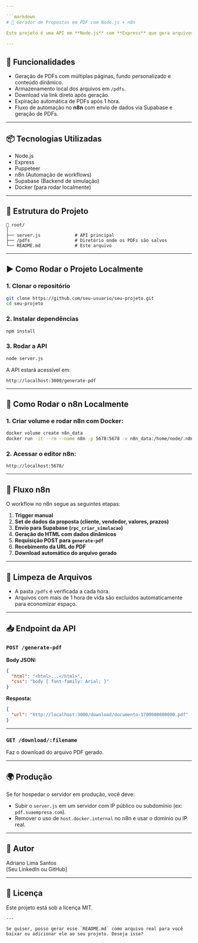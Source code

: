 ```yaml
---

```markdown
# 📄 Gerador de Propostas em PDF com Node.js + n8n

Este projeto é uma API em **Node.js** com **Express** que gera arquivos PDF com layout customizado a partir de dados enviados via requisição HTTP. A API é integrada ao **n8n** para automatizar a criação de simulações e propostas comerciais.

---
```


## 🚀 Funcionalidades

- Geração de PDFs com múltiplas páginas, fundo personalizado e conteúdo dinâmico.
- Armazenamento local dos arquivos em `/pdfs`.
- Download via link direto após geração.
- Expiração automática de PDFs após 1 hora.
- Fluxo de automação no **n8n** com envio de dados via Supabase e geração de PDFs.

---

## 📦 Tecnologias Utilizadas

- Node.js
- Express
- Puppeteer
- n8n (Automação de workflows)
- Supabase (Backend de simulação)
- Docker (para rodar localmente)

---

## 🧱 Estrutura do Projeto

```
📁 root/
│
├── server.js             # API principal
├── /pdfs                 # Diretório onde os PDFs são salvos
└── README.md             # Este arquivo
```

---

## ▶️ Como Rodar o Projeto Localmente

### 1. Clonar o repositório

```bash
git clone https://github.com/seu-usuario/seu-projeto.git
cd seu-projeto
```

### 2. Instalar dependências

```bash
npm install
```

### 3. Rodar a API

```bash
node server.js
```

A API estará acessível em:

```
http://localhost:3000/generate-pdf
```

---

## 🧪 Como Rodar o n8n Localmente

### 1. Criar volume e rodar n8n com Docker:

```bash
docker volume create n8n_data
docker run -it --rm --name n8n -p 5678:5678 -v n8n_data:/home/node/.n8n docker.n8n.io/n8nio/n8n start
```

### 2. Acessar o editor n8n:

```
http://localhost:5678/
```

---

## 🔁 Fluxo n8n

O workflow no n8n segue as seguintes etapas:

1. **Trigger manual**
2. **Set de dados da proposta (cliente, vendedor, valores, prazos)**
3. **Envio para Supabase (`rpc_criar_simulacao`)**
4. **Geração do HTML com dados dinâmicos**
5. **Requisição POST para `generate-pdf`**
6. **Recebimento da URL do PDF**
7. **Download automático do arquivo gerado**

---

## 🧹 Limpeza de Arquivos

- A pasta `/pdfs` é verificada a cada hora.
- Arquivos com mais de 1 hora de vida são excluídos automaticamente para economizar espaço.

---

## 📥 Endpoint da API

### `POST /generate-pdf`

**Body JSON:**
```json
{
  "html": "<html>...</html>",
  "css": "body { font-family: Arial; }"
}
```

**Resposta:**
```json
{
  "url": "http://localhost:3000/download/documento-1700000000000.pdf"
}
```

---

### `GET /download/:filename`

Faz o download do arquivo PDF gerado.

---

## 🌍 Produção

Se for hospedar o servidor em produção, você deve:

- Subir o `server.js` em um servidor com IP público ou subdomínio (ex: `pdf.suaempresa.com`).
- Remover o uso de `host.docker.internal` no n8n e usar o domínio ou IP real.

---

## 👤 Autor

Adriano Lima Santos  
[Seu LinkedIn ou GitHub]

---

## 📄 Licença

Este projeto está sob a licença MIT.

```
---

Se quiser, posso gerar esse `README.md` como arquivo real para você baixar ou adicionar ele ao seu projeto. Deseja isso?

